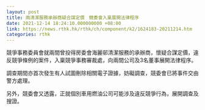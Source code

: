 ```yaml
---
layout: post
title: 兩清潔服務承辦商疑合謀定價　競委會入稟展開法律程序
date: 2021-12-14 18:24:10.000000000 +08:00
link: https://news.rthk.hk/rthk/ch/component/k2/1624183-20211214.htm
categories: rthk
---
```


競爭事務委員會就兩間曾投得房委會海麗邨清潔服務的承辦商，懷疑合謀定價，違反競爭條例的案件，入稟競爭事務審裁處，向兩間公司及3名董事展開法律程序。

調查期間亦首次發生有人試圖刪除相關電子證據，妨礙調查，競委會已將事件交由警方處理。

另外，競委會又透露，正就個別車用燃油公司可能涉及違反競爭行為，展開調查及搜證。
